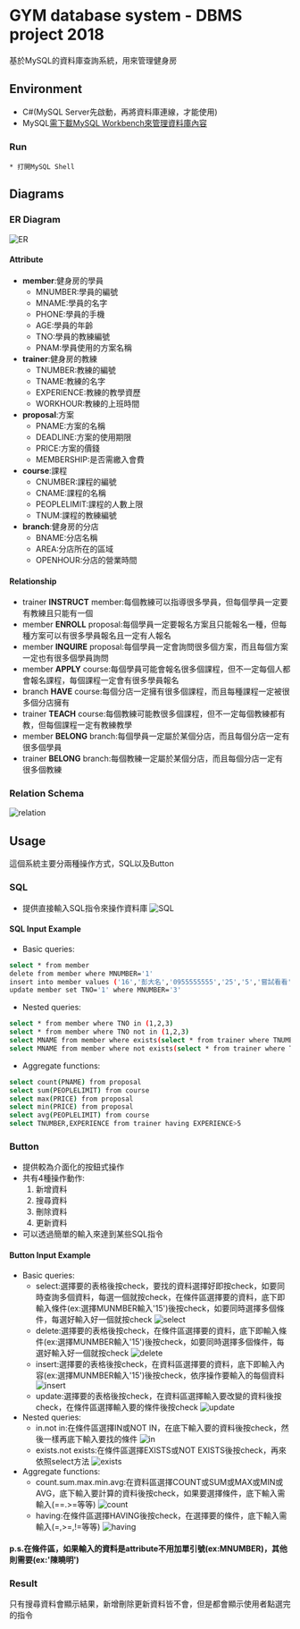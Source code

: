 # GYM database system - DBMS project 2018
基於MySQL的資料庫查詢系統，用來管理健身房
## Environment
  * C#(MySQL Server先啟動，再將資料庫連線，才能使用)
  * MySQL[需下載MySQL Workbench來管理資料庫內容](https://dev.mysql.com/downloads/installer/)
  ### Run
    * 打開MySQL Shell
## Diagrams
### ER Diagram
![ER](./diagrams/ER.PNG)
#### Attribute
* **member**:健身房的學員
  * MNUMBER:學員的編號
  * MNAME:學員的名字
  * PHONE:學員的手機
  * AGE:學員的年齡
  * TNO:學員的教練編號
  * PNAM:學員使用的方案名稱
* **trainer**:健身房的教練
  * TNUMBER:教練的編號
  * TNAME:教練的名字
  * EXPERIENCE:教練的教學資歷
  * WORKHOUR:教練的上班時間
* **proposal**:方案
  * PNAME:方案的名稱
  * DEADLINE:方案的使用期限
  * PRICE:方案的價錢
  * MEMBERSHIP:是否需繳入會費
* **course**:課程
  * CNUMBER:課程的編號
  * CNAME:課程的名稱
  * PEOPLELIMIT:課程的人數上限
  * TNUM:課程的教練編號
* **branch**:健身房的分店
  * BNAME:分店名稱
  * AREA:分店所在的區域
  * OPENHOUR:分店的營業時間
#### Relationship
* trainer **INSTRUCT** member:每個教練可以指導很多學員，但每個學員一定要有教練且只能有一個
* member **ENROLL** proposal:每個學員一定要報名方案且只能報名一種，但每種方案可以有很多學員報名且一定有人報名
* member **INQUIRE** proposal:每個學員一定會詢問很多個方案，而且每個方案一定也有很多個學員詢問
* member **APPLY** course:每個學員可能會報名很多個課程，但不一定每個人都會報名課程，每個課程一定會有很多學員報名
* branch **HAVE** course:每個分店一定擁有很多個課程，而且每種課程一定被很多個分店擁有
* trainer **TEACH** course:每個教練可能教很多個課程，但不一定每個教練都有教，但每個課程一定有教練教學
* member **BELONG** branch:每個學員一定屬於某個分店，而且每個分店一定有很多個學員
* trainer **BELONG** branch:每個教練一定屬於某個分店，而且每個分店一定有很多個教練
### Relation Schema
![relation](./diagrams/relation.PNG)
## Usage
這個系統主要分兩種操作方式，SQL以及Button
### SQL
* 提供直接輸入SQL指令來操作資料庫
![SQL](./diagrams/SQL.PNG)
#### SQL Input Example
* Basic queries:
```sh
select * from member
delete from member where MNUMBER='1'
insert into member values ('16','彭大名','0955555555','25','5','嘗試看看')
update member set TNO='1' where MNUMBER='3'
```
* Nested queries:
```sh
select * from member where TNO in (1,2,3)
select * from member where TNO not in (1,2,3)
select MNAME from member where exists(select * from trainer where TNUMBER='1')
select MNAME from member where not exists(select * from trainer where TNUMBER='1')
```
* Aggregate functions:
```sh
select count(PNAME) from proposal
select sum(PEOPLELIMIT) from course 
select max(PRICE) from proposal 
select min(PRICE) from proposal 
select avg(PEOPLELIMIT) from course 
select TNUMBER,EXPERIENCE from trainer having EXPERIENCE>5
```
### Button
* 提供較為介面化的按鈕式操作
* 共有4種操作動作:
  1. 新增資料
  2. 搜尋資料
  3. 刪除資料
  4. 更新資料
* 可以透過簡單的輸入來達到某些SQL指令
#### Button Input Example
* Basic queries:
  * select:選擇要的表格後按check，要找的資料選擇好即按check，如要同時查詢多個資料，每選一個就按check，在條件區選擇要的資料，底下即輸入條件(ex:選擇MUNMBER輸入'15')後按check，如要同時選擇多個條件，每選好輸入好一個就按check
  ![select](./diagrams/select.PNG)
  * delete:選擇要的表格後按check，在條件區選擇要的資料，底下即輸入條件(ex:選擇MUNMBER輸入'15')後按check，如要同時選擇多個條件，每選好輸入好一個就按check
  ![delete](./diagrams/delete.PNG)
  * insert:選擇要的表格後按check，在資料區選擇要的資料，底下即輸入內容(ex:選擇MUNMBER輸入'15')後按check，依序操作要輸入的每個資料
  ![insert](./diagrams/insert.PNG)
  * update:選擇要的表格後按check，在資料區選擇輸入要改變的資料後按check，在條件區選擇輸入要的條件後按check
  ![update](./diagrams/update.PNG)
* Nested queries:
  * in.not in:在條件區選擇IN或NOT IN，在底下輸入要的資料後按check，然後一樣再底下輸入要找的條件
  ![in](./diagrams/in.PNG)
  * exists.not exists:在條件區選擇EXISTS或NOT EXISTS後按check，再來依照select方法
  ![exists](./diagrams/exists.PNG)
* Aggregate functions:
  * count.sum.max.min.avg:在資料區選擇COUNT或SUM或MAX或MIN或AVG，底下輸入要計算的資料後按check，如果要選擇條件，底下輸入需輸入(==.>=等等)
  ![count](./diagrams/count.PNG)
  * having:在條件區選擇HAVING後按check，在選擇要的條件，底下輸入需輸入(=,>=,!=等等)
  ![having](./diagrams/having.PNG)
####  p.s.在條件區，如果輸入的資料是attribute不用加單引號(ex:MNUMBER)，其他則需要(ex:'陳曉明')
### Result
只有搜尋資料會顯示結果，新增刪除更新資料皆不會，但是都會顯示使用者點選完的指令
